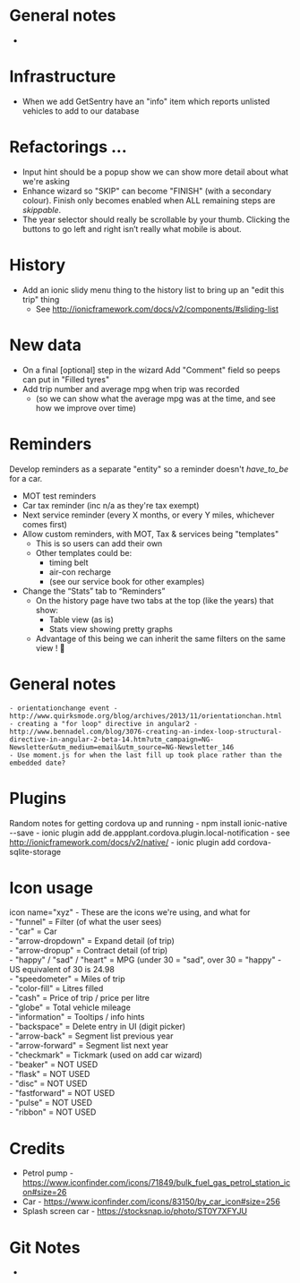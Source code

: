 # General notes
*

# Infrastructure
* When we add GetSentry have an "info" item which reports unlisted vehicles to add to our database

# Refactorings ...
* Input hint should be a popup show we can show more detail about what we're asking
* Enhance wizard so "SKIP" can become "FINISH" (with a secondary colour).  Finish only becomes enabled when ALL remaining steps are _skippable_.	
*	The year selector should really be scrollable by your thumb.  Clicking the buttons to go left and right isn’t really what mobile is about.

# History
* Add an ionic slidy menu thing to the history list to bring up an "edit this trip" thing
	- See http://ionicframework.com/docs/v2/components/#sliding-list

# New data
- On a final [optional] step in the wizard Add "Comment" field so peeps can put in "Filled tyres"
- Add trip number and average mpg when trip was recorded 
	- (so we can show what the average mpg was at the time, and see how we improve over time)

# Reminders
Develop reminders as a separate "entity" so a reminder doesn't _have_to_be_ for a car.
- MOT test reminders
- Car tax reminder (inc n/a as they're tax exempt)
- Next service reminder (every X months, or every Y miles, whichever comes first)
- Allow custom reminders, with MOT, Tax & services being "templates" 
	- This is so users can add their own
	- Other templates could be:
		+ timing belt
		+ air-con recharge
		+ (see our service book for other examples)
- Change the “Stats” tab to “Reminders”
	- On the history page have two tabs at the top (like the years) that show:
		+ Table view (as is)
		+ Stats view showing pretty graphs
	- Advantage of this being we can inherit the same filters on the same view ! 


# General notes
	- orientationchange event - http://www.quirksmode.org/blog/archives/2013/11/orientationchan.html
	- creating a "for loop" directive in angular2 - http://www.bennadel.com/blog/3076-creating-an-index-loop-structural-directive-in-angular-2-beta-14.htm?utm_campaign=NG-Newsletter&utm_medium=email&utm_source=NG-Newsletter_146
	- Use moment.js for when the last fill up took place rather than the embedded date?

# Plugins
Random notes for getting cordova up and running
	- npm install ionic-native --save
	- ionic plugin add de.appplant.cordova.plugin.local-notification
	- see http://ionicframework.com/docs/v2/native/
	- ionic plugin add cordova-sqlite-storage
	

# Icon usage
icon name="xyz" - These are the icons we're using, and what for
	<br/>-	"funnel"                  = Filter (of what the user sees)
	<br/>- "car"                     = Car
	<br/>- "arrow-dropdown"          = Expand detail (of trip)
	<br/>- "arrow-dropup"            = Contract detail (of trip)
	<br/>- "happy" / "sad" / "heart" = MPG (under 30 = "sad", over 30 = "happy" - US equivalent of 30 is 24.98
	<br/>- "speedometer"             = Miles of trip
	<br/>- "color-fill"              = Litres filled
	<br/>- "cash"                    = Price of trip / price per litre
	<br/>- "globe"                   = Total vehicle mileage
	<br/>- "information"             = Tooltips / info hints
	<br/>- "backspace"               = Delete entry in UI (digit picker)
	<br/>- "arrow-back"              = Segment list previous year
	<br/>- "arrow-forward"           = Segment list next year
	<br/>- "checkmark"               = Tickmark (used on add car wizard)
	<br/>- "beaker"                  = NOT USED
	<br/>- "flask"                   = NOT USED
	<br/>- "disc"                    = NOT USED
	<br/>- "fastforward"             = NOT USED
	<br/>- "pulse"                   = NOT USED
	<br/>- "ribbon"                  = NOT USED

# Credits
* Petrol pump - https://www.iconfinder.com/icons/71849/bulk_fuel_gas_petrol_station_icon#size=26
* Car - https://www.iconfinder.com/icons/83150/by_car_icon#size=256
* Splash screen car - https://stocksnap.io/photo/ST0Y7XFYJU

# Git Notes	
* 